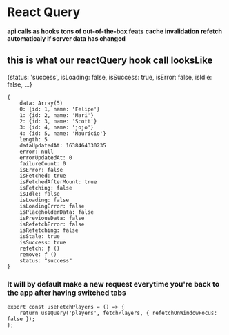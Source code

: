 # React Query

**api calls as hooks** **tons of out-of-the-box feats** **cache invalidation** **refetch automaticaly if server data has changed**

## this is what our reactQuery hook call looksLike

{status: 'success', isLoading: false, isSuccess: true, isError: false, isIdle: false, …}

```
{
    data: Array(5)
    0: {id: 1, name: 'Felipe'}
    1: {id: 2, name: 'Mari'}
    2: {id: 3, name: 'Scott'}
    3: {id: 4, name: 'jojo'}
    4: {id: 5, name: 'Maurício'}
    length: 5
    dataUpdatedAt: 1638464330235
    error: null
    errorUpdatedAt: 0
    failureCount: 0
    isError: false
    isFetched: true
    isFetchedAfterMount: true
    isFetching: false
    isIdle: false
    isLoading: false
    isLoadingError: false
    isPlaceholderData: false
    isPreviousData: false
    isRefetchError: false
    isRefetching: false
    isStale: true
    isSuccess: true
    refetch: ƒ ()
    remove: ƒ ()
    status: "success"
}
```

### It will by default make a new request everytime you're back to the app after having switched tabs

```
export const useFetchPlayers = () => {
	return useQuery('players', fetchPlayers, { refetchOnWindowFocus: false });
};
```
